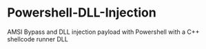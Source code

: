 # Powershell-DLL-Injection
AMSI Bypass and DLL injection payload with Powershell with a C++ shellcode runner DLL

